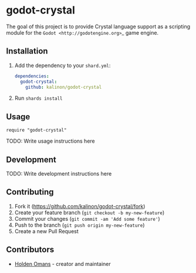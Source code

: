 # godot-crystal

The goal of this project is to provide Crystal language support as a scripting
module for the `Godot <http://godotengine.org>`_ game engine.

## Installation

1. Add the dependency to your `shard.yml`:

   ```yaml
   dependencies:
     godot-crystal:
       github: kalinon/godot-crystal
   ```

2. Run `shards install`

## Usage

```crystal
require "godot-crystal"
```

TODO: Write usage instructions here

## Development

TODO: Write development instructions here

## Contributing

1. Fork it (<https://github.com/kalinon/godot-crystal/fork>)
2. Create your feature branch (`git checkout -b my-new-feature`)
3. Commit your changes (`git commit -am 'Add some feature'`)
4. Push to the branch (`git push origin my-new-feature`)
5. Create a new Pull Request

## Contributors

- [Holden Omans](https://github.com/kalinon) - creator and maintainer
